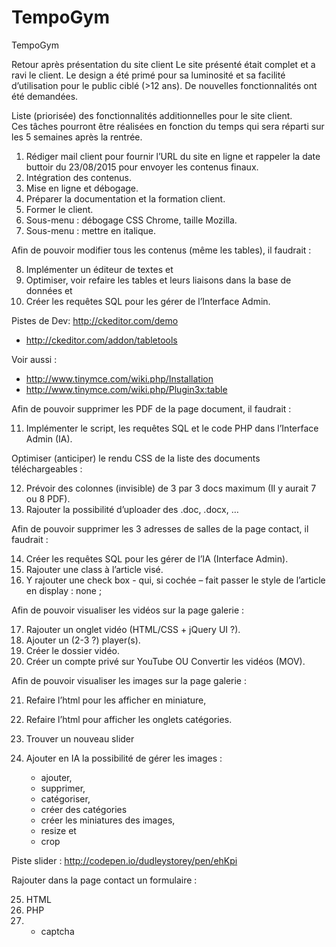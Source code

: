 # TempoGym
TempoGym

Retour après présentation du site client
Le site présenté était complet et a ravi le client.
Le design a été primé pour sa luminosité et sa facilité d’utilisation pour le public ciblé (>12 ans). 
De nouvelles fonctionnalités ont été demandées.

Liste (priorisée) des fonctionnalités additionnelles pour le site client.  
Ces tâches pourront être réalisées en fonction du temps qui sera réparti sur les 5 semaines après la rentrée.

1.	Rédiger mail client pour fournir l’URL du site en ligne et rappeler la date buttoir du 23/08/2015 pour envoyer les contenus finaux.
2.	Intégration des contenus.
3.	Mise en ligne et débogage.
4.	Préparer la documentation et la formation client.
5.	Former le client.
6.	Sous-menu : débogage CSS Chrome, taille Mozilla.
7.	Sous-menu : mettre en italique.

Afin de pouvoir modifier tous les contenus (même les tables), il faudrait : 

8.	Implémenter un éditeur de textes et
9.	Optimiser, voir refaire les tables et leurs liaisons dans la base de données et
10.	Créer les requêtes SQL pour les gérer de l’Interface Admin.

Pistes de Dev: 
http://ckeditor.com/demo
+ http://ckeditor.com/addon/tabletools

Voir aussi : 
+ http://www.tinymce.com/wiki.php/Installation
+ http://www.tinymce.com/wiki.php/Plugin3x:table

Afin de pouvoir supprimer les PDF de la page document, il faudrait : 

11.	Implémenter le script, les requêtes SQL et le code PHP dans l’Interface Admin (IA).

Optimiser (anticiper) le rendu CSS de la liste des documents téléchargeables : 

12.	Prévoir des colonnes (invisible) de 3 par 3 docs maximum (Il y aurait 7 ou 8 PDF).
13.	Rajouter la possibilité d’uploader des .doc, .docx, …

Afin de pouvoir supprimer les 3 adresses de salles de la page contact, il faudrait : 

14.	Créer les requêtes SQL pour les gérer de l’IA (Interface Admin).
15.	Rajouter une class à l’article visé.
16.	Y rajouter une check box - qui, si cochée – fait passer le style de l’article en display : none ;

Afin de pouvoir visualiser les vidéos sur la page galerie : 

17.	Rajouter un onglet vidéo (HTML/CSS + jQuery UI ?).
18.	Ajouter un (2-3 ?) player(s).
19.	Créer le dossier vidéo.
20.	Créer un compte privé sur YouTube OU Convertir les vidéos (MOV).

Afin de pouvoir visualiser les images sur la page galerie : 

21.	Refaire l’html pour les afficher en miniature, 
22.	Refaire l’html pour afficher les onglets catégories.
23.	Trouver un nouveau slider
24.	Ajouter en IA la possibilité de gérer les images : 

    +	ajouter, 
    +	supprimer, 
    +	catégoriser, 
    +	créer des catégories
    +	créer les miniatures des images, 
    +	resize et 
    +	crop
    
Piste slider : http://codepen.io/dudleystorey/pen/ehKpi 

Rajouter dans la page contact un formulaire : 

25.	HTML
26.	PHP
27.	+ captcha





